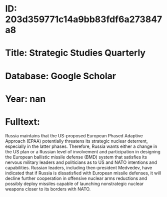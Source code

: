 # ID: 203d359771c14a9bb83fdf6a273847a8
# Title: Strategic Studies Quarterly
# Database: Google Scholar
# Year: nan
# Fulltext:
Russia maintains that the US-proposed European Phased Adaptive Approach (EPAA) potentially threatens its strategic nuclear deterrent, especially in the latter phases.
Therefore, Russia wants either a change in the US plan or a Russian level of involvement and participation in designing the European ballistic missile defense (BMD) system that satisfies its nervous military leaders and politicians as to US and NATO intentions and capabilities.
Russian leaders, including then-president Medvedev, have indicated that if Russia is dissatisfied with European missile defenses, it will decline further cooperation in offensive nuclear arms reductions and possibly deploy missiles capable of launching nonstrategic nuclear weapons closer to its borders with NATO.